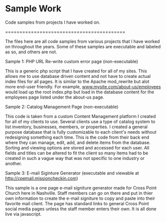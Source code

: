 Sample Work
==========================================


Code samples from projects I have worked on.

==========================================

The files here are all code samples from various projects that I have worked on throughout the years.  Some of these samples are executable and labeled as so, and others are not.
 
 
Sample 1: PHP URL Re-write custom error page (non-executable)

   This is a generic php script that I have created for all of my sites.  This allows me to use database driven content and not have to create actual index files for all pages.  It is similar to the Apache mod_rewrite but alot more end-user friendly.  For example, www.mysite.com/about-us/employees would load up the root index.php but load in the database content for the employees page listed under the about-us page.
  
Sample 2:  Catalog Management Page (non-executable)

   This code is taken from a custom Content Management platform I created for all of my clients to use.  Several clients use a type of catalog system to list inventory, businesses, members, or properties.  I created a general purpose database that is fully customizable to each client's needs without redesigning something each time.  This is the code from their back end where they can manage, edit, add, and delete items from the database.  Sorting and viewing options are stored and accessed for each user.  All fields and titles can be altered to fit the client so many items had to be created in such a vague way that was not specific to one industry or another.

Sample 3:  E-mail Siginture Generator (executable and viewable at http://cpemail.missioncheckin.com)

   This sample is a one page e-mail signiture generator made for Cross Point Church here in Nashville.  Staff members can go on there and put in thier own information to create the e-mail signiture to copy and paste into their favorite mail client.  The page has standard links to general Cross Point social media pages unless the staff member enters their own.  It is all done live via javascript.
